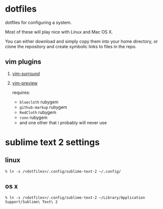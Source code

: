 # dotfiles

dotfiles for configuring a system.

Most of these will play nice with Linux and Mac OS X.

You can either download and simply copy them into your home directory, or clone the repository and create symbolic links to files in the repo.

## vim plugins

1. [vim-surround](https://github.com/tpope/vim-surround)

2. [vim-preview](https://github.com/greyblake/vim-preview)

    requires:
    * <code>bluecloth</code> rubygem
    * <code>github-markup</code> rubygem
    * <code>RedCloth</code> rubygem
    * <code>ronn</code> rubygem
    * and one other that i probably will never use

# sublime text 2 settings

## linux

    % ln -s /<dotfiles>/.config/sublime-text-2 ~/.config/

## os x

    % ln -s /<dotfiles>/.config/sublime-text-2 ~/Library/Application Support/Sublime\ Text\ 2

